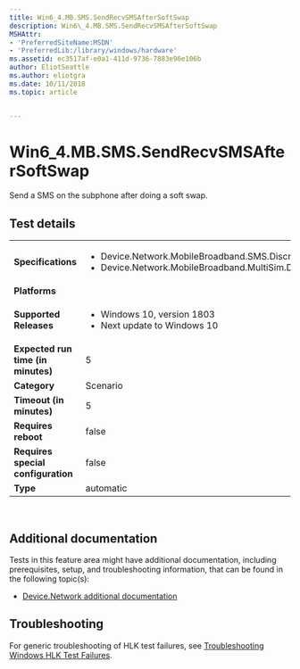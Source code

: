 ```yaml
---
title: Win6_4.MB.SMS.SendRecvSMSAfterSoftSwap
description: Win6\_4.MB.SMS.SendRecvSMSAfterSoftSwap
MSHAttr:
- 'PreferredSiteName:MSDN'
- 'PreferredLib:/library/windows/hardware'
ms.assetid: ec3517af-e0a1-411d-9736-7883e96e106b
author: EliotSeattle
ms.author: eliotgra
ms.date: 10/11/2018
ms.topic: article


---
```


# Win6_4.MB.SMS.SendRecvSMSAfterSoftSwap


Send a SMS on the subphone after doing a soft swap.

## Test details
|||
|---|---|
| **Specifications**  | <ul><li>Device.Network.MobileBroadband.SMS.Discretional</li><li>Device.Network.MobileBroadband.MultiSim.Discretional</li></ul> |  
| **Platforms**   | <ul></ul> |
| **Supported Releases** | <ul><li>Windows 10, version 1803</li><li>Next update to Windows 10</li></ul> |
|**Expected run time (in minutes)**| 5 |
|**Category**| Scenario |
|**Timeout (in minutes)**| 5 |
|**Requires reboot**| false |
|**Requires special configuration**| false |
|**Type**| automatic |

 

## <span id="Additional_documentation"></span><span id="additional_documentation"></span><span id="ADDITIONAL_DOCUMENTATION"></span>Additional documentation


Tests in this feature area might have additional documentation, including prerequisites, setup, and troubleshooting information, that can be found in the following topic(s):

-   [Device.Network additional documentation](device-network-additional-documentation.md)

## <span id="Troubleshooting"></span><span id="troubleshooting"></span><span id="TROUBLESHOOTING"></span>Troubleshooting


For generic troubleshooting of HLK test failures, see [Troubleshooting Windows HLK Test Failures](..\user\troubleshooting-windows-hlk-test-failures.md).

 

 







